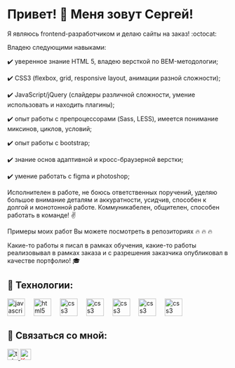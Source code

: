 # Привет! :wave: Меня зовут Сергей!

Я являюсь frontend-разработчиком и делаю сайты на заказ! :octocat:

Владею следующими навыками:


:heavy_check_mark: уверенное знание HTML 5, владею версткой по BEM-методологии;

:heavy_check_mark: CSS3 (flexbox, grid, responsive layout, анимации разной сложности);

:heavy_check_mark: JavaScript/jQuery (слайдеры различной сложности, умение использовать и находить плагины);

:heavy_check_mark: опыт работы с препроцессорами (Sass, LESS), имеется понимание миксинов, циклов, условий;

:heavy_check_mark: опыт работы с bootstrap;

:heavy_check_mark: знание основ адаптивной и кросс-браузерной верстки;

:heavy_check_mark: умение работать с figma и photoshop; 

  
Исполнителен в работе, не боюсь ответственных поручений, уделяю большое внимание деталям и аккуратности, усидчив, способен к долгой и монотонной работе. Коммуникабелен, общителен, способен работать в команде! :v:

Примеры моих работ Вы можете посмотреть в репозиториях :fire: :fire: :fire:

Какие-то работы я писал в рамках обучения, какие-то работы реализовывал в рамках заказа и с разрешения заказчика опубликовал в качестве портфолио! :mortar_board:




## :wrench: Технологии:

<div align="left">
  <img src="https://cdn.jsdelivr.net/gh/devicons/devicon/icons/javascript/javascript-original.svg" height="40" alt="javascript logo"  />
  <img width="12" />
  <img src="https://cdn.jsdelivr.net/gh/devicons/devicon/icons/html5/html5-original.svg" height="40" alt="html5 logo"  />
  <img width="12" />
  <img src="https://cdn.jsdelivr.net/gh/devicons/devicon/icons/css3/css3-original.svg" height="40" alt="css3 logo"  />
  <img width="12" />
  <img src="https://www.svgrepo.com/show/374067/scss2.svg" height="40" alt="css3 logo"  />
  <img width="12" />
   <img src="https://www.svgrepo.com/show/353498/bootstrap.svg" height="40" alt="css3 logo"  />
  <img width="12" />
  <img src="https://www.svgrepo.com/show/373968/photoshop.svg" height="40" alt="css3 logo"  />
  <img width="12" />
    <img src="https://www.svgrepo.com/show/452202/figma.svg" height="40" alt="css3 logo"  />
  <img width="12" />
</div>




## :email: Связаться со мной:

<div align="left">
    <a href="https://t.me/tehnomaniak07" target="_blank">
    <img src="https://img.shields.io/static/v1?message=Telegram&logo=telegram&label=&color=2CA5E0&logoColor=white&labelColor=&style=for-the-badge" height="25" alt="telegram logo"  />
  </a>
  
  <a href="#" target="_blank" height="25" style="color: red;">
   <img src="https://img.shields.io/badge/Kwork-45322E" height="25" alt="Kwork"  />
  </a>
</div>






